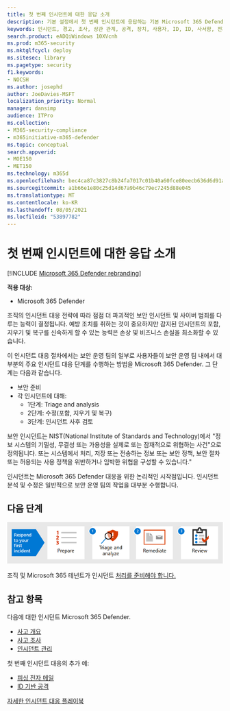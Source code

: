 ```yaml
---
title: 첫 번째 인시던트에 대한 응답 소개
description: 기본 설정에서 첫 번째 인시던트에 응답하는 기본 Microsoft 365 Defender.
keywords: 인시던트, 경고, 조사, 상관 관계, 공격, 장치, 사용자, ID, ID, 사서함, 전자 메일, 365, microsoft, m365, 인시던트 대응, 사이버 공격
search.product: eADQiWindows 10XVcnh
ms.prod: m365-security
ms.mktglfcycl: deploy
ms.sitesec: library
ms.pagetype: security
f1.keywords:
- NOCSH
ms.author: josephd
author: JoeDavies-MSFT
localization_priority: Normal
manager: dansimp
audience: ITPro
ms.collection:
- M365-security-compliance
- m365initiative-m365-defender
ms.topic: conceptual
search.appverid:
- MOE150
- MET150
ms.technology: m365d
ms.openlocfilehash: bec4ca87c3827c8b24fa7017c01b40a60fce80eecb636d6d91adf0ceb9b8ecf1
ms.sourcegitcommit: a1b66e1e80c25d14d67a9b46c79ec7245d88e045
ms.translationtype: MT
ms.contentlocale: ko-KR
ms.lasthandoff: 08/05/2021
ms.locfileid: "53897782"
---
```

# <a name="introduction-to-responding-to-your-first-incident"></a>첫 번째 인시던트에 대한 응답 소개

[!INCLUDE [Microsoft 365 Defender rebranding](../includes/microsoft-defender.md)]

**적용 대상:**
- Microsoft 365 Defender

조직의 인시던트 대응 전략에 따라 점점 더 파괴적인 보안 인시던트 및 사이버 범죄를 다루는 능력이 결정됩니다. 예방 조치를 취하는 것이 중요하지만 감지된 인시던트의 포함, 지우기 및 복구를 신속하게 할 수 있는 능력은 손상 및 비즈니스 손실을 최소화할 수 있습니다.

이 인시던트 대응 절차에서는 보안 운영 팀의 일부로 사용자들이 보안 운영 팀 내에서 대부분의 주요 인시던트 대응 단계를 수행하는 방법을 Microsoft 365 Defender. 그 단계는 다음과 같습니다.

- 보안 준비
- 각 인시던트에 대해:
  - 1단계: Triage and analysis
  - 2단계: 수정(포함, 지우기 및 복구)
  - 3단계: 인시던트 사후 검토

보안 인시던트는 NIST(National Institute of Standards and Technology)에서 "정보 시스템의 기밀성, 무결성 또는 가용성을 실제로 또는 잠재적으로 위협하는 사건"으로 정의됩니다. 또는 시스템에서 처리, 저장 또는 전송하는 정보 또는 보안 정책, 보안 절차 또는 허용되는 사용 정책을 위반하거나 임박한 위협을 구성할 수 있습니다."

인시던트는 Microsoft 365 Defender 대응을 위한 논리적인 시작점입니다. 인시던트 분석 및 수정은 일반적으로 보안 운영 팀의 작업을 대부분 수행합니다.

## <a name="next-step"></a>다음 단계

[![조직 및 테넌트 Microsoft 365 준비](../../media/first-incident-overview/first-incident-path.png)](first-incident-prepare.md)

조직 및 Microsoft 365 테넌트가 인시던트 [처리를 준비해야 합니다.](first-incident-prepare.md)

## <a name="see-also"></a>참고 항목

다음에 대한 인시던트 Microsoft 365 Defender.

- [사고 개요](incidents-overview.md)
- [사고 조사](investigate-incidents.md)
- [인시던트 관리](manage-incidents.md)

첫 번째 인시던트 대응의 추가 예:

- [피싱 전자 메일](first-incident-path-phishing.md)
- [ID 기반 공격](first-incident-path-identity.md)

[자세한 인시던트 대응 플레이북](/security/compass/incident-response-playbooks)


